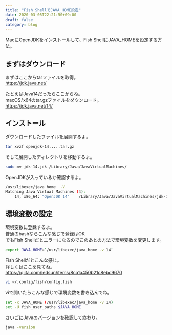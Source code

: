 ```yaml
---
title: "Fish ShellでJAVA_HOME設定"
date: 2020-03-05T22:21:50+09:00
draft: false
category: blog
---
```

MacにOpenJDKをインストールして、Fish ShellにJAVA_HOMEを設定する方法。  

<!--more-->
## まずはダウンロード
まずはここからtarファイルを取得。  
https://jdk.java.net/

たとえばJava14だったらここからね。  
macOS / x64のtar.gzファイルをダウンロード。  
https://jdk.java.net/14/
  

## インストール
ダウンロードしたファイルを展開するよ。  
```sh
tar xvzf openjdk-14.....tar.gz
```

そして展開したディレクトリを移動するよ。  
```sh
sudo mv jdk-14.jdk /Library/Java/JavaVirtualMachines/
```

OpenJDKが入っているか確認するよ。  
```sh
/usr/libexec/java_home  -V
Matching Java Virtual Machines (4):
    14, x86_64: "OpenJDK 14"    /Library/Java/JavaVirtualMachines/jdk-14.jdk/Contents/Home
```
  

## 環境変数の設定
環境変数に登録するよ。  
普通のbashならこんな感じで登録はOK  
でもFish Shellだとエラーになるのでこのあとの方法で環境変数を変更します。  
```sh
export JAVA_HOME=`/usr/libexec/java_home -v 14`
```

Fish Shellだとこんな感じ。  
詳しくはここを見てね。  
https://qiita.com/ledsun/items/8ca1a450b21c8ebc9670
```sh
vi ~/.config/fish/config.fish
```

viで開いたらこんな感じで環境変数を書き込んでね。  
```sh
set -x JAVA_HOME (/usr/libexec/java_home -v 14)
set -U fish_user_paths $JAVA_HOME
```

さいごにJavaのバージョンを確認して終わり。  
```sh
java -version
```
